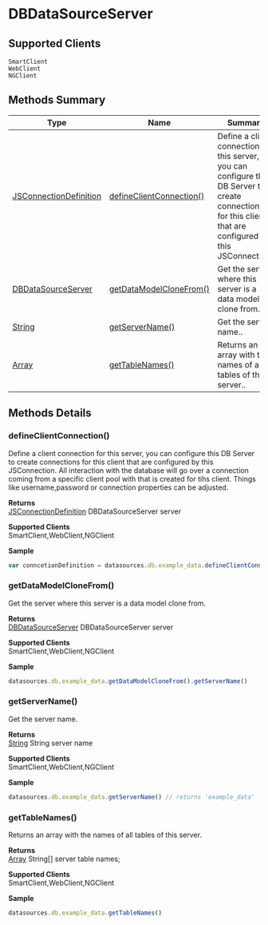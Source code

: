#  DBDataSourceServer

## **Supported Clients**

    SmartClient
    WebClient
    NGClient

## Methods Summary

| Type                                                  | Name                    | Summary                                                                                                           |
| ----------------------------------------------------- | ----------------------- | ----------------------------------------------------------------------------------------------------------------- |
| [JSConnectionDefinition](./JSConnectionDefinition.md) | [defineClientConnection()](DBDataSourceServer.md#defineclientconnection)                   | Define a client connection for this server, you can configure this DB Server to create connections for this client that are configured by this JSConnection..                                    |
| [DBDataSourceServer](./DBDataSourceServer.md) | [getDataModelCloneFrom()](DBDataSourceServer.md#getdatamodelclonefrom)                   | Get the server where this server is a data model clone from..                                    |
| [String](../JSLib/String.md) | [getServerName()](DBDataSourceServer.md#getservername)                   | Get the server name..                                    |
| [Array](../JSLib/Array.md) | [getTableNames()](DBDataSourceServer.md#gettablenames)                   | Returns an array with the names of all tables of this server..                                    |

## Methods Details

### defineClientConnection()

Define a client connection for this server, you can configure this DB Server to create connections for this client that are configured by this JSConnection.
All interaction with the database will go over a connection coming from a specific client pool with that is created for tihs client.
Things like username,password or connection properties can be adjusted.


**Returns**\
[JSConnectionDefinition](./JSConnectionDefinition.md) DBDataSourceServer server

**Supported Clients**\
SmartClient,WebClient,NGClient

**Sample**

```javascript
var conncetionDefinition = datasources.db.example_data.defineClientConnection().setProperty('key', 'value').create();
```
### getDataModelCloneFrom()

Get the server where this server is a data model clone from.


**Returns**\
[DBDataSourceServer](./DBDataSourceServer.md) DBDataSourceServer server

**Supported Clients**\
SmartClient,WebClient,NGClient

**Sample**

```javascript
datasources.db.example_data.getDataModelCloneFrom().getServerName()
```
### getServerName()

Get the server name.


**Returns**\
[String](../JSLib/String.md) String server name

**Supported Clients**\
SmartClient,WebClient,NGClient

**Sample**

```javascript
datasources.db.example_data.getServerName() // returns 'example_data'
```
### getTableNames()

Returns an array with the names of all tables of this server.


**Returns**\
[Array](../JSLib/Array.md) String[] server table names;

**Supported Clients**\
SmartClient,WebClient,NGClient

**Sample**

```javascript
datasources.db.example_data.getTableNames()
```

